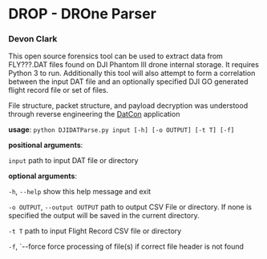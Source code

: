 # DROP - DROne Parser
### Devon Clark

This open source forensics tool can be used to extract data from FLY???.DAT files found on DJI Phantom III drone internal storage. It requires Python 3 to run. Additionally this tool will also attempt to form a correlation between the input DAT file and an optionally specified DJI GO generated flight record file or set of files.

File structure, packet structure, and payload decryption was understood through reverse engineering the [DatCon](https://datfile.net/) application

**usage**: `python DJIDATParse.py input [-h] [-o OUTPUT] [-t T] [-f]`

**positional arguments**:

  `input`               path to input DAT file or directory

**optional arguments**:

  `-h`, `--help`        show this help message and exit
  
  `-o OUTPUT`, `--output OUTPUT`
                        path to output CSV File or directory. If none is
                        specified the output will be saved in the current
                        directory.
                        
  `-t T`                path to input Flight Record CSV file or directory
  
  `-f`, `--force        force processing of file(s) if correct file header is
                        not found
